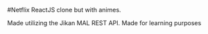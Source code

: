 #Netflix ReactJS clone but with animes.

 Made utilizing the Jikan MAL REST API.
 Made for learning purposes
